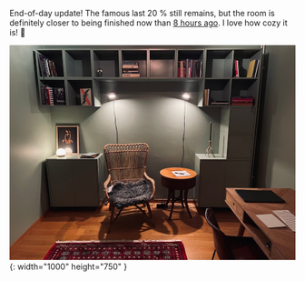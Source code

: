 ---
---

End-of-day update! The famous last 20 % still remains, but the room is definitely closer to being finished  now than [8 hours ago](https://dahlstrand.net/1675168249/). I love how cozy it is! 🥰

![A cozy room with Xanadu green walls, one are mostly occupied with cube shaped cabinets in different sizes. Someone have started filling the shelves with books, but there are still a lot of ones. A large, comfortable-looking armchair invites you to relax and maybe read some.](/images/study-in-progress-3.jpg){: width="1000" height="750" }
